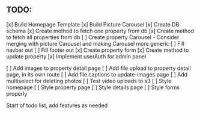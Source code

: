 ## TODO:

[x] Build Homepage Template
[x] Build Picture Carousel
[x] Create DB schema
[x] Create method to fetch one property from db
[x] Create method to fetch all properties from db
[ ] Create property Carousel - Consider merging with picture Carousel and making Carousel more generic
[ ] Fill navbar out
[ ] Fill footer out
[x] Create property form
[x] Create method to update property
[x] Implement userAuth for admin panel

[ ] Add images to property detail page
[ ] Add file upload to property detail page, in its own route
[ ] Add file captions to update-images page
[ ] Add multiselect for deleting photos
[ ] Test video uploads to s3
[ ] Style homepage
[ ] Style property page
[ ] Style details page
[ ] Style forms properly

Start of todo list, add features as needed
